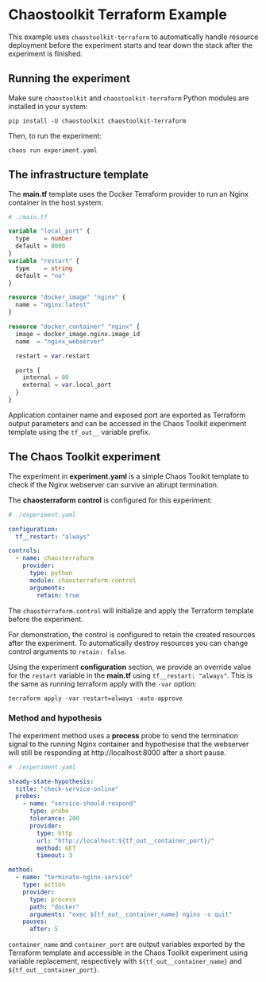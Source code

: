 # Chaostoolkit Terraform Example

This example uses `chaostoolkit-terraform` to automatically handle resource deployment before the experiment starts and tear down the stack after the experiment is finished.

## Running the experiment

Make sure `chaostoolkit` and `chaostoolkit-terraform` Python modules are installed in your system:

```shell
pip install -U chaostoolkit chaostoolkit-terraform
```

Then, to run the experiment:

```shell
chaos run experiment.yaml
```

## The infrastructure template

The **main.tf** template uses the Docker Terraform provider to run an Nginx container in the host system:

```terraform
# ./main.tf

variable "local_port" {
  type    = number
  default = 8000
}
variable "restart" {
  type    = string
  default = "no"
}

resource "docker_image" "nginx" {
  name = "nginx:latest"
}

resource "docker_container" "nginx" {
  image = docker_image.nginx.image_id
  name  = "nginx_webserver"

  restart = var.restart

  ports {
    internal = 80
    external = var.local_port
  }
}
```

Application container name and exposed port are exported as Terraform output parameters and can be accessed
in the Chaos Toolkit experiment template using the `tf_out__` variable prefix.

## The Chaos Toolkit experiment

The experiment in **experiment.yaml** is a simple Chaos Toolkit template to check if the Nginx webserver can survive an abrupt termination.

The **chaosterraform control** is configured for this experiment:

```yaml
# ./experiment.yaml

configuration:
  tf__restart: "always"

controls:
  - name: chaosterraform
    provider:
      type: python
      module: chaosterraform.control
      arguments:
        retain: true
```

The `chaosterraform.control` will initialize and apply the Terraform template before the experiment.

For demonstration, the control is configured to retain the created resources after the experiment. To automatically destroy resources you can change control arguments to `retain: false`.

Using the experiment **configuration** section, we provide an override value for the `restart` variable in the **main.tf** using `tf__restart: "always"`. This is the same as running terraform apply with the `-var` option:

```shell
terraform apply -var restart=always -auto-approve
```

### Method and hypothesis

The experiment method uses a **process** probe to send the termination signal to the running Nginx container and hypothesise that the webserver will still be responding at http://localhost:8000 after a short pause.

```yaml
# ./experiment.yaml

steady-state-hypothesis:
  title: "check-service-online"
  probes:
    - name: "service-should-respond"
      type: probe
      tolerance: 200
      provider:
        type: http
        url: "http://localhost:${tf_out__container_port}/"
        method: GET
        timeout: 3

method:
  - name: "terminate-nginx-service"
    type: action
    provider:
      type: process
      path: "docker"
      arguments: "exec ${tf_out__container_name} nginx -s quit"
    pauses:
      after: 5
```

`container_name` and `container_port` are output variables exported by the Terraform template and accessible in the Chaos Toolkit experiment using variable replacement, respectively with `${tf_out__container_name}` and `${tf_out__container_port}`.
